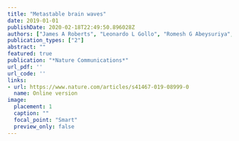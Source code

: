 ```yaml
---
title: "Metastable brain waves"
date: 2019-01-01
publishDate: 2020-02-18T22:49:50.896028Z
authors: ["James A Roberts", "Leonardo L Gollo", "Romesh G Abeysuriya", "Gloria Roberts", "Philip B Mitchell", "Mark W Woolrich", "Michael Breakspear"]
publication_types: ["2"]
abstract: ""
featured: true
publication: "*Nature Communications*"
url_pdf: ''
url_code: ''
links: 
- url: https://www.nature.com/articles/s41467-019-08999-0
  name: Online version
image:
  placement: 1
  caption: ""
  focal_point: "Smart"
  preview_only: false
---
```



<script type='text/javascript' src='https://d1bxh8uas1mnw7.cloudfront.net/assets/embed.js'></script>
<div data-badge-popover="right" data-badge-type="medium-donut" data-doi="10.1038/s41467-019-08999-0" data-hide-no-mentions="true" class="altmetric-embed"></div>
<span class="__dimensions_badge_embed__" data-doi="10.1038/s41467-019-08999-0"></span><script async src="https://badge.dimensions.ai/badge.js" charset="utf-8"></script>
